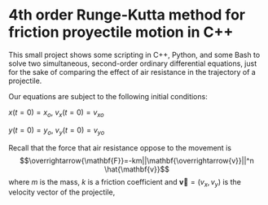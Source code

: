 # 4th order Runge-Kutta method for friction proyectile motion in C++
This small project shows some scripting in C++, Python, and some Bash to solve two simultaneous, second-order ordinary differential equations, just for the sake of comparing the effect of air resistance in the trajectory of a projectile.

Our equations are subject to the following initial conditions:

$x(t=0)=x_{o}$,
$v_{x}(t=0)=v_{xo}$

$y(t=0)=y_{o}$,
$v_{y}(t=0)=v_{yo}$

Recall that the force that air resistance oppose to the movement is
$$\overrightarrow{\mathbf{F}}=-km||\mathbf{\overrightarrow{v}}||^n \hat{\mathbf{v}}$$
where $m$ is the mass, $k$ is a friction coefficient and $\mathbf{\overrightarrow{v}}=(v_{x},v_{y})$ is the velocity vector of the projectile,
